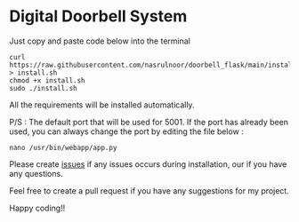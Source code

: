 # Digital Doorbell System
Just copy and paste code below into the terminal
```
curl https://raw.githubusercontent.com/nasrulnoor/doorbell_flask/main/install.sh > install.sh 
chmod +x install.sh
sudo ./install.sh
```
All the requirements will be installed automatically.

P/S : The default port that will be used for 5001. If the port has already been used, you can always change the port by editing the file below :
```
nano /usr/bin/webapp/app.py
```
Please create <a href=https://github.com/nasrulnoor/doorbell_flask/issues>issues</a>  if any issues occurs during installation, our if you have any questions.

Feel free to create a pull request if you have any suggestions for my project.

Happy coding!!
